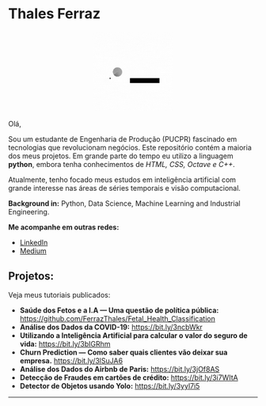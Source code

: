 # Thales Ferraz
<p align="center"><img alt="Colaboratory logo" width="32%" src="https://github.com/FerrazThales/FerrazThales/blob/main/logo_gif.gif?raw=true"></p>

<p> Olá,</p>

<p>Sou um estudante de Engenharia de Produção (PUCPR) fascinado em tecnologias que revolucionam negócios. Este repositório contém a maioria dos meus projetos. Em grande parte do tempo eu utilizo a linguagem <strong>python</strong>, embora tenha conhecimentos de <i>HTML, CSS, Octave e C++</i>.</p>

<p>Atualmente, tenho focado meus estudos em inteligência artificial com grande interesse nas áreas de séries temporais e visão computacional.</p>


</font>
<p></p>

**Background in:** Python, Data Science, Machine Learning and Industrial Engineering.

**Me acompanhe em outras redes:**
* [LinkedIn](https://www.linkedin.com/in/thalesdefreitasferraz/)
* [Medium](https://thalesferraz.medium.com/)


## Projetos:
Veja meus tutoriais publicados:

* **Saúde dos Fetos e a I.A — Uma questão de política pública:** https://github.com/FerrazThales/Fetal_Health_Classification
* **Análise dos Dados da COVID-19:** https://bit.ly/3ncbWkr
* **Utilizando a Inteligência Artificial para calcular o valor do seguro de vida:** https://bit.ly/3bIGRhm
* **Churn Prediction — Como saber quais clientes vão deixar sua empresa.** https://bit.ly/3lSuJA6
* **Análise dos Dados do Airbnb de Paris:** https://bit.ly/3jOf8AS
* **Detecção de Fraudes em cartões de crédito:** https://bit.ly/3i7WItA
* **Detector de Objetos usando Yolo:** https://bit.ly/3yyl7i5

---

